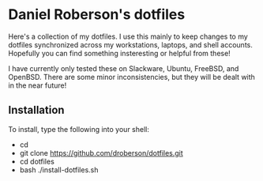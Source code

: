 Daniel Roberson's dotfiles
==========================

Here's a collection of my dotfiles. I use this mainly to keep changes
to my dotfiles synchronized across my workstations, laptops, and shell
accounts. Hopefully you can find something insteresting or helpful
from these!

I have currently only tested these on Slackware, Ubuntu, FreeBSD, and
OpenBSD. There are some minor inconsistencies, but they will be dealt
with in the near future!


Installation
------------

To install, type the following into your shell:

- cd
- git clone https://github.com/droberson/dotfiles.git
- cd dotfiles
- bash ./install-dotfiles.sh